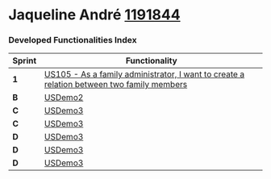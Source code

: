 Jaqueline André [1191844](../students/1191844.md)
===============================


### Developed Functionalities Index ###


| Sprint | Functionality    |
|--------|--------------------|
| **1**  | [US105 - As a family administrator, I want to create a relation between two family members](../user_stories/US105_Create_Relationship.md) |
| **B**  | [USDemo2](USDemo2) |
| **C**  | [USDemo3](USDemo3) |
| **C**  | [USDemo3](USDemo4) |
| **D**  | [USDemo3](USDemo5) |
| **D**  | [USDemo3](USDemo6) |
| **D**  | [USDemo3](USDemo7) |